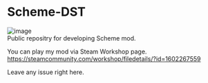 # Scheme-DST
![image](https://user-images.githubusercontent.com/16526080/182502179-3054d82d-2786-4393-bcc5-f71644b1f5dc.png)\
Public repositry for developing Scheme mod. 

You can play my mod via Steam Workshop page. \
https://steamcommunity.com/workshop/filedetails/?id=1602267559

Leave any issue right here. 
